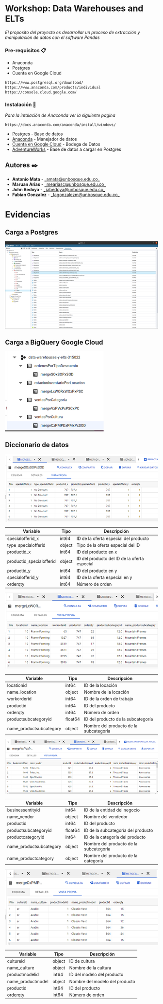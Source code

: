 # Workshop: Data Warehouses and ELTs

_El proposito del proyecto es desarrollar un proceso de extracción y manipulación de datos con el software Pandas_

### Pre-requisitos 📋

* Anaconda
* Postgres
* Cuenta en Google Cloud

```
https://www.postgresql.org/download/
https://www.anaconda.com/products/individual
https://console.cloud.google.com/
```

### Instalación 🔧

_Para la intalación de Anaconda ver la siguiente pagina_


```
https://docs.anaconda.com/anaconda/install/windows/
```




* [Postgres](https://www.postgresql.org/download/) - Base de datos
* [Anaconda](https://www.anaconda.com/products/individual) - Manejador de datos
* [Cuenta en Google Cloud](https://console.cloud.google.com/) - Bodega de Datos
* [AdventureWorks](https://github.com/lorint/AdventureWorks-for-Postgres/) - Base de datos a cargar en Postgres


## Autores ✒️

* **Antonio Mata**  - [_amata@unbosque.edu.co_](https://github.com/antoniomata99)
* **Maruan Arias** - [_meariasc@unbosque.edu.co_](https://github.com/MaruanArias)
* **John Bedoya** - [_jabedoya@unbosque.edu.co_](https://github.com/Alejandro-prog)
* **Fabian Gonzalez** - [_fagonzalezm@unbosque.edu.co_](https://www.youtube.com/watch?v=XFkzRNyygfk)

# 
# Evidencias

## Carga a Postgres
<img src="/img/postgres.png" alt="My cool logo"/>

## Carga a BigQuery Google Cloud
<img src="/img/bigquery1.png" alt="My cool logo"/>

## Diccionario de datos
<img src="/img/bigquery2.png" alt="My cool logo"/>

Variable | Tipo | Descripción |
---------|------|-------------|
specialofferid_x  | int64 | ID de la oferta especial del producto
type_specialofferid |  object | Tipo de la oferta especial del ID
productid_x | int64 | ID del producto en x
productid_specialofferid | object | ID del producto del ID de la oferta especial
productid_y |  int64 | ID del producto en y
specialofferid_y | int64 | ID de la oferta especial en y
orderqty | int64 | Número de orden

<img src="/img/bigquery3.png" alt="My cool logo"/>

Variable | Tipo | Descripción |
---------|------|-------------|
locationid | int64 | ID de la locación
name_location |  object | Nombre de la locación
workorderid | int64 | ID de la orden de trabajo
productid | int64 | ID del producto
orderqty | int64 | Número de orden
productsubcategoryid | float64 | ID del producto de la subcategoría
name_productsubcategory | object | Nombre del producto de la subcategoría

<img src="/img/bigquery4.png" alt="My cool logo"/>

Variable | Tipo | Descripción |
---------|------|-------------|
businessentityid | int64 | ID de la entidad del negocio
name_vendor | object | Nombre del vendedor
productid | int64 | ID del producto
productsubcategoryid | float64 | ID de la subcategoría del producto
productcategoryid | int64 | ID de la categoría del producto
name_productsubcategory | object | Nombre del producto de la subcategoría
name_productcategory | object | Nombre del producto de la categoría

<img src="/img/bigquery5.png" alt="My cool logo"/>

Variable | Tipo | Descripción |
---------|------|-------------|
cultureid | object | ID de cultura
name_culture | object | Nombre de la cultura
productmodelid | int64 | ID del modelo del producto
name_productmodel | object | Nombre del modelo del producto
productid | int64 | ID del producto
orderqty | int64 | Número de orden





